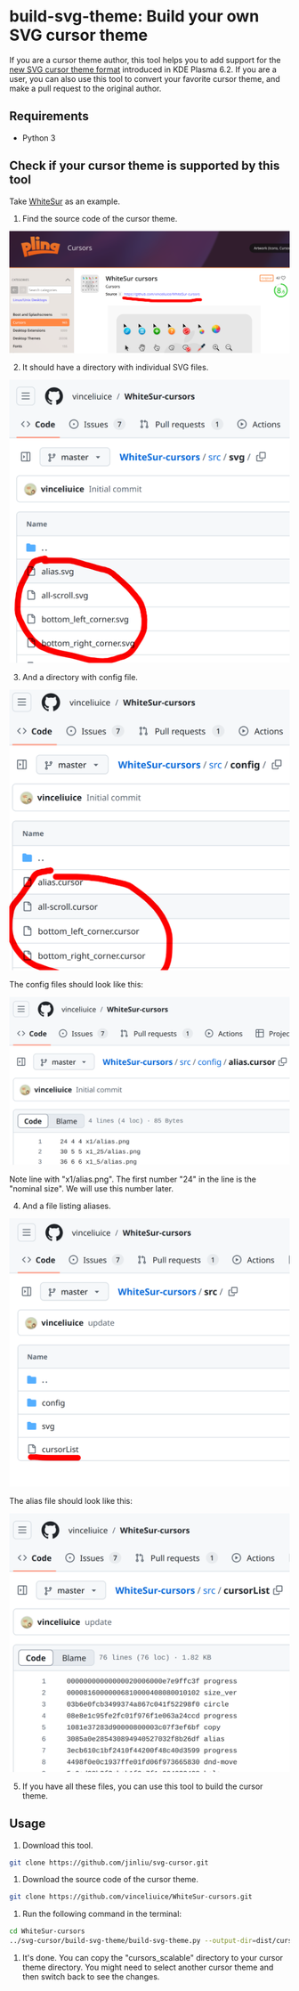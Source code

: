 # build-svg-theme: Build your own SVG cursor theme

If you are a cursor theme author, this tool helps you to add support for the [new SVG cursor theme format]((https://blog.vladzahorodnii.com/2024/10/06/svg-cursors-everything-that-you-need-to-know-about-them/)) introduced in KDE Plasma 6.2. If you are a user, you can also use this tool to convert your favorite cursor theme, and make a pull request to the original author.

## Requirements

- Python 3

## Check if your cursor theme is supported by this tool

Take [WhiteSur](https://www.pling.com/p/1411743/) as an example.

1. Find the source code of the cursor theme.

![kde store](docs/store.png)

2. It should have a directory with individual SVG files.

![svg directory](docs/svg.png)

3. And a directory with config file.

![config directory](docs/config.png)

The config files should look like this:

![config content](docs/config-content.png)

Note line with "x1/alias.png". The first number "24" in the line is the "nominal size". We will use this number later.

4. And a file listing aliases.

![alias file](docs/alias.png)

The alias file should look like this:

![alias content](docs/alias-content.png)

5. If you have all these files, you can use this tool to build the cursor theme.

## Usage

1. Download this tool.

```bash
git clone https://github.com/jinliu/svg-cursor.git
```

1. Download the source code of the cursor theme.

```bash
git clone https://github.com/vinceliuice/WhiteSur-cursors.git
```

1. Run the following command in the terminal:

```bash
cd WhiteSur-cursors
../svg-cursor/build-svg-theme/build-svg-theme.py --output-dir=dist/cursors_scalable --svg-dir=src/svg --config-dir=src/config --alias-file=src/cursorList --nominal-size=24
```

1. It's done. You can copy the "cursors_scalable" directory to your cursor theme directory. You might need to select another cursor theme and then switch back to see the changes.
